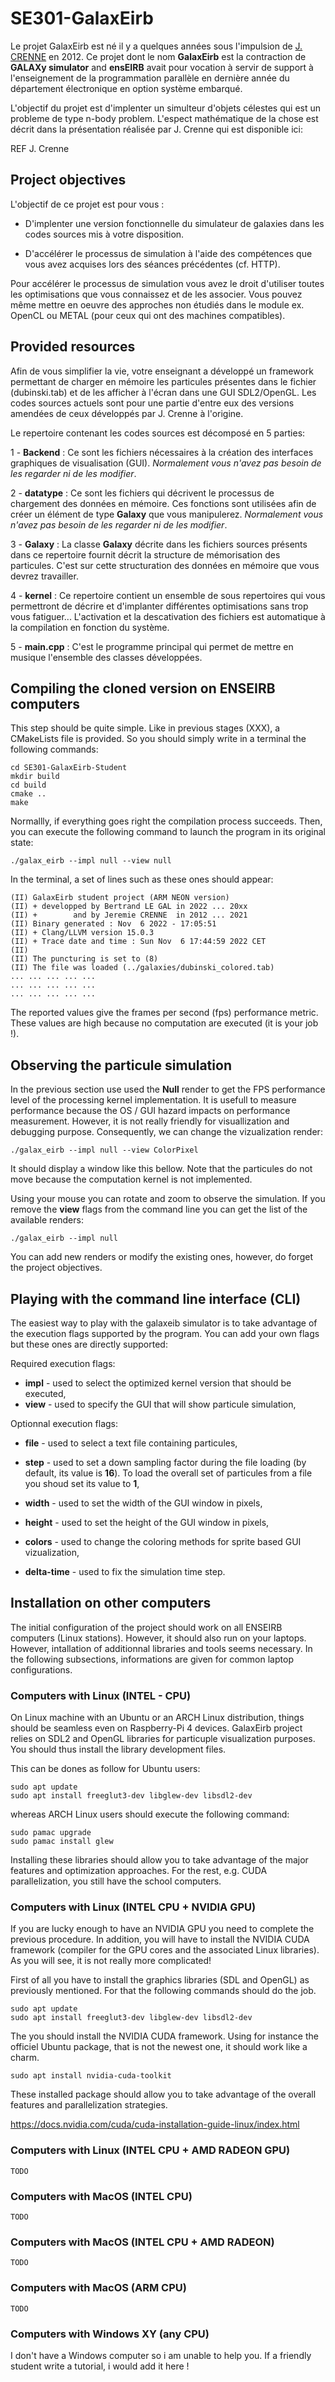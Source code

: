 # SE301-GalaxEirb
 
 Le projet GalaxEirb est né il y a quelques années sous l'impulsion de [J. CRENNE](https://www.linkedin.com/in/jeremiecrenne) en 2012. Ce projet dont le nom **GalaxEirb** est la contraction de **GALAXy simulator** and **ensEIRB** avait pour vocation à servir de support à l'enseignement de la programmation parallèle en dernière année du département électronique en option système embarqué.

L'objectif du projet est d'implenter un simulteur d'objets célestes qui est un probleme de type n-body problem. L'espect mathématique de la chose est décrit dans la présentation réalisée par J. Crenne qui est disponible ici:

REF J. Crenne

## Project objectives

L'objectif de ce projet est pour vous :

- D'implenter une version fonctionnelle du simulateur de galaxies dans les codes sources mis à votre disposition.

- D'accélérer le processus de simulation à l'aide des compétences que vous avez acquises lors des séances précédentes (cf. HTTP).

Pour accélérer le processus de simulation vous avez le droit d'utiliser toutes les optimisations que vous connaissez et de les associer. Vous pouvez même mettre en oeuvre des approches non étudiés dans le module ex. OpenCL ou METAL (pour ceux qui ont des machines compatibles).

## Provided resources

Afin de vous simplifier la vie, votre enseignant a développé un framework permettant de charger en mémoire les particules présentes dans le fichier (dubinski.tab) et de les afficher à l'écran dans une GUI SDL2/OpenGL. Les codes sources actuels sont pour une partie d'entre eux des versions amendées de ceux développés par J. Crenne à l'origine.

Le repertoire contenant les codes sources est décomposé en 5 parties:

1 - **Backend** : Ce sont les fichiers nécessaires à la création des interfaces graphiques de visualisation (GUI). *Normalement vous n'avez pas besoin de les regarder ni de les modifier*.

2 - **datatype** : Ce sont les fichiers qui décrivent le processus de chargement des données en mémoire. Ces fonctions sont utilisées afin de créer un élément de type **Galaxy** que vous manipulerez. *Normalement vous n'avez pas besoin de les regarder ni de les modifier*.

3 - **Galaxy** : La classe **Galaxy** décrite dans les fichiers sources présents dans ce repertoire fournit décrit la structure de mémorisation des particules. C'est sur cette structuration des données en mémoire que vous devrez travailler.

4 - **kernel** : Ce repertoire contient un ensemble de sous repertoires qui vous permettront de décrire et d'implanter différentes optimisations sans trop vous fatiguer... L'activation et la descativation des fichiers est automatique à la compilation en fonction du système.

5 - **main.cpp** : C'est le programme principal qui permet de mettre en musique l'ensemble des classes développées.


## Compiling the cloned version on ENSEIRB computers

This step should be quite simple. Like in previous stages (XXX), a CMakeLists file is provided. So you should simply write in a terminal the following commands:

```
cd SE301-GalaxEirb-Student
mkdir build
cd build
cmake ..
make
```

Normallly, if everything goes right the compilation process succeeds. Then, you can execute the following command to launch the program in its original state:

```
./galax_eirb --impl null --view null
```

In the terminal, a set of lines such as these ones should appear:

```
(II) GalaxEirb student project (ARM NEON version)
(II) + developped by Bertrand LE GAL in 2022 ... 20xx
(II) +        and by Jeremie CRENNE  in 2012 ... 2021
(II) Binary generated : Nov  6 2022 - 17:05:51
(II) + Clang/LLVM version 15.0.3
(II) + Trace date and time : Sun Nov  6 17:44:59 2022 CET
(II)
(II) The puncturing is set to (8)
(II) The file was loaded (../galaxies/dubinski_colored.tab)
... ... ... ... ...
... ... ... ... ...
... ... ... ... ...
```

The reported values give the frames per second (fps) performance metric. These values are high because no computation are executed (it is your job !).


## Observing the particule simulation

In the previous section use used the **Null** render to get the FPS performance level of the processing kernel implementation. It is usefull to measure performance because the OS / GUI hazard impacts on performance measurement. However, it is not really friendly for visuallization and debugging purpose. Consequently, we can change the vizualization render:

```
./galax_eirb --impl null --view ColorPixel
```

It should display a window like this bellow. Note that the particules do not move because the computation kernel is not implemented.


Using your mouse you can rotate and zoom to observe the simulation. If you remove the **view** flags from the command line you can get the list of the available renders:

```
./galax_eirb --impl null
```

You can add new renders or modify the existing ones, however, do forget the project objectives.



## Playing with the command line interface (CLI)

The easiest way to play with the galaxeib simulator is to take advantage of the execution flags supported by the program. You can add your own flags but these ones are directly supported: 

Required execution flags:

- **impl**       - used to select the optimized kernel version that should be executed,
- **view**       - used to specify the GUI that will show particule simulation,

Optionnal execution flags:

- **file**       - used to select a text file containing particules,
- **step**       - used to set a down sampling factor during the file loading (by default, its value is **16**). To load the overall set of particules from a file you shoud set its value to **1**,

- **width**      - used to set the width of the GUI window in pixels,
- **height**     - used to set the height of the GUI window in pixels,
- **colors**     - used to change the coloring methods for sprite based GUI vizualization,

- **delta-time** - used to fix the simulation time step.


## Installation on other computers

The initial configuration of the project should work on all ENSEIRB computers (Linux stations). However, it should also run on your laptops. However, intallation of additionnal libraries and tools seems necessary. In the following subsections, informations are given for common laptop configurations.

### Computers with Linux (INTEL - CPU)

On Linux machine with an Ubuntu or an ARCH Linux distribution, things should be seamless even on Raspberry-Pi 4 devices. GalaxEirb project relies on SDL2 and OpenGL libraries for particuple visualization purposes. You should thus install the library development files.

This can be dones as follow for Ubuntu users:

```
sudo apt update
sudo apt install freeglut3-dev libglew-dev libsdl2-dev
```

whereas ARCH Linux users should execute the following command:

```
sudo pamac upgrade
sudo pamac install glew
```

Installing these libraries should allow you to take advantage of the major features and optimization approaches. For the rest, e.g. CUDA parallelization, you still have the school computers.


### Computers with Linux (INTEL CPU + NVIDIA GPU)

If you are lucky enough to have an NVIDIA GPU you need to complete the previous procedure. In addition, you will have to install the NVIDIA CUDA framework (compiler for the GPU cores and the associated Linux libraries). As you will see, it is not really more complicated!

First of all you have to install the graphics libraries (SDL and OpenGL) as previously mentioned. For that the following commands should do the job.

```
sudo apt update
sudo apt install freeglut3-dev libglew-dev libsdl2-dev
```

The you should install the NVIDIA CUDA framework. Using for instance the officiel Ubuntu package, that is not the newest one, it should work like a charm.

```
sudo apt install nvidia-cuda-toolkit
```

These installed package should allow you to take advantage of the overall features and parallelization strategies.


https://docs.nvidia.com/cuda/cuda-installation-guide-linux/index.html

### Computers with Linux (INTEL CPU + AMD RADEON GPU)

```
TODO
```

### Computers with MacOS (INTEL CPU)

```
TODO
```

### Computers with MacOS (INTEL CPU + AMD RADEON)

```
TODO
```

### Computers with MacOS (ARM CPU)

```
TODO
```

### Computers with Windows XY (any CPU)

I don't have a Windows computer so i am unable to help you. If a friendly student write a tutorial, i would add it here !
